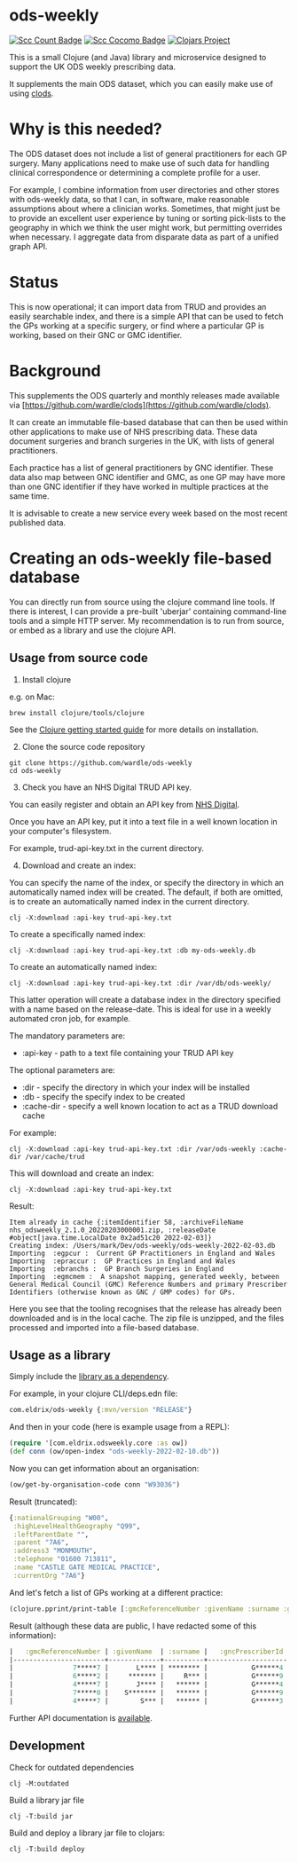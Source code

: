 # ods-weekly

[![Scc Count Badge](https://sloc.xyz/github/wardle/ods-weekly)](https://github.com/wardle/ods-weekly/)
[![Scc Cocomo Badge](https://sloc.xyz/github/wardle/ods-weekly?category=cocomo&avg-wage=100000)](https://github.com/wardle/ods-weekly/)
[![Clojars Project](https://img.shields.io/clojars/v/com.eldrix/ods-weekly.svg)](https://clojars.org/com.eldrix/ods-weekly)

This is a small Clojure (and Java) library and microservice designed to support the UK ODS weekly prescribing data.

It supplements the main ODS dataset, which you can easily make
use of using [clods](https://github.com/wardle/clods).

# Why is this needed?

The ODS dataset does not include a list of general practitioners for each GP surgery. Many applications need to make use of such data for handling clinical correspondence or determining a complete profile for a user.

For example, I combine information from user directories and other stores with ods-weekly data, so that I can, in software, make reasonable assumptions about where a clinician works. Sometimes, that might just be to provide an excellent user experience by tuning or sorting pick-lists to the geography in which we think the user might work, but permitting overrides when necessary. I aggregate data from disparate data as part of a unified graph API. 

# Status

This is now operational; it can import data from TRUD and provides an easily searchable index, and there is a simple API that can be used to
fetch the GPs working at a specific surgery, or find where a particular GP is working, based on their GNC or GMC identifier.

# Background

This supplements the ODS quarterly and monthly releases made available via [https://github.com/wardle/clods](https://github.com/wardle/clods).

It can create an immutable file-based database that can then be used within other applications to make use of NHS
prescribing data. These data document surgeries and branch surgeries in the UK, with lists of general practitioners.

Each practice has a list of general practitioners by GNC identifier. These data
also map between GNC identifier and GMC, as one GP may have more than one GNC
identifier if they have worked in multiple practices at the same time.

It is advisable to create a new service every week based on the most recent published data. 

# Creating an ods-weekly file-based database

You can directly run from source using the clojure command line tools.
If there is interest, I can provide a pre-built 'uberjar' containing 
command-line tools and a simple HTTP server. My recommendation is to run from
source, or embed as a library and use the clojure API.

## Usage from source code

1. Install clojure

e.g. on Mac:
```shell
brew install clojure/tools/clojure
```

See the [Clojure getting started guide](https://clojure.org/guides/getting_started) for more details on installation.

2. Clone the source code repository

```shell
git clone https://github.com/wardle/ods-weekly
cd ods-weekly
```

3. Check you have an NHS Digital TRUD API key. 

You can easily register and obtain an API key from [NHS Digital](https://isd.digital.nhs.uk/trud/users/guest/filters/0/api).

Once you have an API key, put it into a text file in a well known location in your computer's filesystem.

For example, trud-api-key.txt in the current directory.

4. Download and create an index:

You can specify the name of the index, or specify the directory in which an
automatically named index will be created. The default, if both are omitted,
is to create an automatically named index in the current directory.

```shell
clj -X:download :api-key trud-api-key.txt
```

To create a specifically named index:
```shell
clj -X:download :api-key trud-api-key.txt :db my-ods-weekly.db
```

To create an automatically named index:
```shell
clj -X:download :api-key trud-api-key.txt :dir /var/db/ods-weekly/
```
This latter operation will create a database index in the directory specified
with a name based on the release-date. This is ideal for use in a weekly 
automated cron job, for example.

The mandatory parameters are:

- :api-key  - path to a text file containing your TRUD API key

The optional parameters are:

- :dir - specify the directory in which your index will be installed
- :db  - specify the specify index to be created
- :cache-dir - specify a well known location to act as a TRUD download cache

For example:

```shell
clj -X:download :api-key trud-api-key.txt :dir /var/ods-weekly :cache-dir /var/cache/trud
```

This will download and create an index:

```shell
clj -X:download :api-key trud-api-key.txt
```

Result:

```
Item already in cache {:itemIdentifier 58, :archiveFileName nhs_odsweekly_2.1.0_20220203000001.zip, :releaseDate #object[java.time.LocalDate 0x2ad51c20 2022-02-03]}
Creating index: /Users/mark/Dev/ods-weekly/ods-weekly-2022-02-03.db
Importing  :egpcur :  Current GP Practitioners in England and Wales
Importing  :epraccur :  GP Practices in England and Wales
Importing  :ebranchs :  GP Branch Surgeries in England
Importing  :egmcmem :  A snapshot mapping, generated weekly, between General Medical Council (GMC) Reference Numbers and primary Prescriber Identifiers (otherwise known as GNC / GMP codes) for GPs.
```

Here you see that the tooling recognises that the release has already been downloaded and is in the local cache.
The zip file is unzipped, and the files processed and imported into a file-based database.

## Usage as a library

Simply include the [library as a dependency](https://clojars.org/com.eldrix/ods-weekly).

For example, in your clojure CLI/deps.edn file:

```clojure
com.eldrix/ods-weekly {:mvn/version "RELEASE"}
```

And then in your code (here is example usage from a REPL):
```clojure
(require '[com.eldrix.odsweekly.core :as ow])
(def conn (ow/open-index "ods-weekly-2022-02-10.db"))
```

Now you can get information about an organisation:
```clojure
(ow/get-by-organisation-code conn "W93036")
```

Result (truncated):
```clojure
{:nationalGrouping "W00",
 :highLevelHealthGeography "Q99",
 :leftParentDate "",
 :parent "7A6",
 :address3 "MONMOUTH",
 :telephone "01600 713811",
 :name "CASTLE GATE MEDICAL PRACTICE",
 :currentOrg "7A6"}
```

And let's fetch a list of GPs working at a different practice:

```clojure
(clojure.pprint/print-table [:gmcReferenceNumber :givenName :surname :gncPrescriberId] (ow/surgery-gps conn "W93029"))
```

Result (although these data are public, I have redacted some of this information):
```clojure
|   :gmcReferenceNumber | :givenName  | :surname |   :gncPrescriberId |
|-----------------------+-------------+----------+--------------------|
|               7*****7 |       L**** | ******** |           G******4 |
|               6*****2 |     ******* |     R*** |           G******9 |
|               4*****7 |       J**** |   ****** |           G******4 |
|               7*****0 |    S******* |   ****** |           G******9 |
|               4*****7 |        S*** |   ****** |           G******3 |
```

Further API documentation is [available](https://cljdoc.org/d/com.eldrix/ods-weekly).

## Development

Check for outdated dependencies
```shell
clj -M:outdated 
```

Build a library jar file

```shell
clj -T:build jar
```

Build and deploy a library jar file to clojars:

```shell
clj -T:build deploy
```